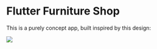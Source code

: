 # Flutter Furniture Shop

This is a purely concept app, built inspired by this design:

[<img src="https://raw.githubusercontent.com/mevans/flutter-furniture/master/media/preview.png">](https://www.uplabs.com/posts/furniture-shop-figma)



